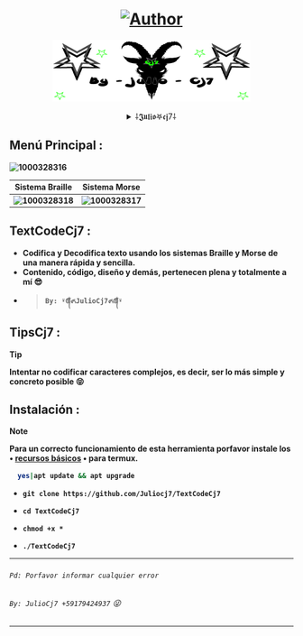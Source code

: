 <!-- 
♤♡◇♧♤♡◇♧♤♡◇♧♤♡◇♧♤♡◇♧♤♡◇♧♤♡◇♧♤♡◇♧♤♡◇♧

𝙸𝙼𝙿𝙾𝚁𝚃𝙰𝙽𝚃𝙴 !!!

𝙳𝙴𝙹𝙰 𝙳𝙴 𝙲𝙾𝙿𝙸𝙰𝚁𝙼𝙴 𝙷𝙰𝚂𝚃𝙰 𝙴𝙻 𝚁𝙴𝙰𝙳𝙼𝙴.𝚖𝚍 𝙸𝙽𝙼𝚄𝙽𝙳𝙾 𝙰𝙽𝙸𝙼𝙰𝙻 !!!
𝚂𝙴 𝙾𝚁𝙸𝙶𝙸𝙽𝙰𝙻 𝚈 𝙳𝙴𝙹𝙰 𝙳𝙴 𝚁𝙾𝙱𝙰𝚁 𝚂𝙲𝚁𝙸𝙿𝚃𝚂 𝚈 𝙴𝚂𝚃𝙸𝙻𝙾𝚂 𝙰 𝙾𝚃𝚁𝙾𝚂 !!!

♤♡◇♧♤♡◇♧♤♡◇♧♤♡◇♧♤♡◇♧♤♡◇♧♤♡◇♧♤♡◇♧♤♡◇♧
-->

<h1 align="center"><a href="https://github.com/Juliocj7"><img title="Author" src="https://img.shields.io/badge/Author-𖤐 𝙹𝚞𝚕𝚒𝚘 𝙲𝚓7 𖤐-svg?style=flat&color=000000&logo=github"></a></h1>

<p align="center"><img src="https://github.com/Juliocj7/Juliocj7/blob/main/InicioCj72.gif" width="350" height="110"/> </p>

<details align="center">
<summary>  ⸸𝕵𝖚𝖑𝖎𝖔𖤐𝖈𝖏7⸸ </summary>
<img src= "https://github.com/Juliocj7/Juliocj7/blob/main/BarCj7.gif"/>
<br><br>
<p align="left"><strong><samp>「</samp><strong></p>
<samp>Puedes mirar pero no copiar<br>inmundo animal xD<br><br>
<p align="right"><strong><samp>」</samp></strong></p>
</details>

## Menú Principal :
![1000328316](https://github.com/Juliocj7/TextCodeCj7/assets/81049859/39ce0d7f-7e8e-43aa-8888-40fdf6a2ef76)

|Sistema Braille | Sistema Morse|
|----------|----------|
|![1000328318](https://github.com/Juliocj7/TextCodeCj7/assets/81049859/ce3dd4bf-0968-478c-9e8d-5ada0bb02426)|![1000328317](https://github.com/Juliocj7/TextCodeCj7/assets/81049859/c85c586f-dd1c-43aa-8f4a-be0a8600aab6)|

## TextCodeCj7 :
* **Codifica y Decodifica** texto usando los sistemas **Braille y Morse** de una manera rápida y sencilla.
* Contenido, código, diseño y demás, pertenecen plena y totalmente a mí :sunglasses:
- > ` By: ⍣᭕ᬁ᭖JulioCj7᭖᭕ᬁ⍣ `

## TipsCj7 :
> [!TIP]
> Intentar no codificar caracteres complejos, es decir, ser lo más simple y concreto posible :stuck_out_tongue_closed_eyes:

## Instalación :
> [!NOTE]  
> Para un correcto funcionamiento de esta herramienta porfavor instale los • [recursos básicos](https://github.com/Juliocj7/UtilsCj7) • para termux.

```bash
  yes|apt update && apt upgrade
```

* ` git clone https://github.com/Juliocj7/TextCodeCj7 `

* ` cd TextCodeCj7 `

* ` chmod +x * `

* ` ./TextCodeCj7 `

---
###### `Pd: Porfavor informar cualquier error`
###### `By: JulioCj7 +59179424937` :stuck_out_tongue_winking_eye:
---
